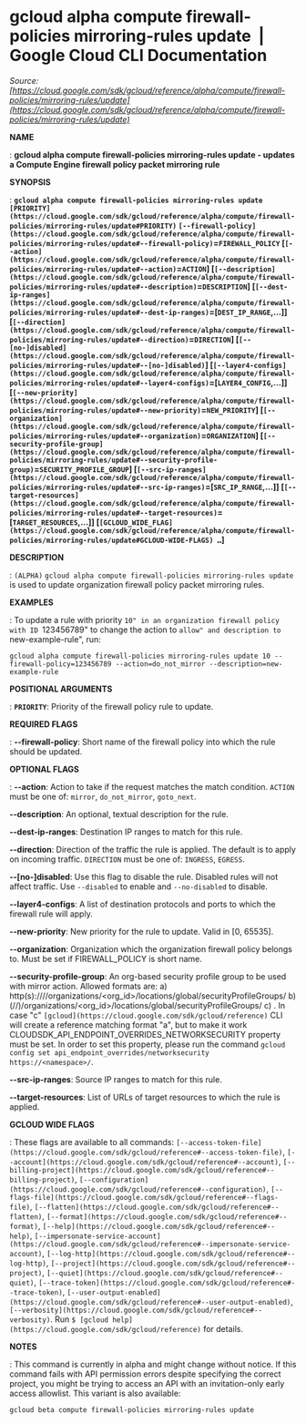 # gcloud alpha compute firewall-policies mirroring-rules update  |  Google Cloud CLI Documentation

*Source: [https://cloud.google.com/sdk/gcloud/reference/alpha/compute/firewall-policies/mirroring-rules/update](https://cloud.google.com/sdk/gcloud/reference/alpha/compute/firewall-policies/mirroring-rules/update)*

**NAME**

: **gcloud alpha compute firewall-policies mirroring-rules update - updates a Compute Engine firewall policy packet mirroring rule**

**SYNOPSIS**

: **`gcloud alpha compute firewall-policies mirroring-rules update` `[PRIORITY](https://cloud.google.com/sdk/gcloud/reference/alpha/compute/firewall-policies/mirroring-rules/update#PRIORITY)` `[--firewall-policy](https://cloud.google.com/sdk/gcloud/reference/alpha/compute/firewall-policies/mirroring-rules/update#--firewall-policy)`=`FIREWALL_POLICY` [`[--action](https://cloud.google.com/sdk/gcloud/reference/alpha/compute/firewall-policies/mirroring-rules/update#--action)`=`ACTION`] [`[--description](https://cloud.google.com/sdk/gcloud/reference/alpha/compute/firewall-policies/mirroring-rules/update#--description)`=`DESCRIPTION`] [`[--dest-ip-ranges](https://cloud.google.com/sdk/gcloud/reference/alpha/compute/firewall-policies/mirroring-rules/update#--dest-ip-ranges)`=[`DEST_IP_RANGE`,…]] [`[--direction](https://cloud.google.com/sdk/gcloud/reference/alpha/compute/firewall-policies/mirroring-rules/update#--direction)`=`DIRECTION`] [`[--[no-]disabled](https://cloud.google.com/sdk/gcloud/reference/alpha/compute/firewall-policies/mirroring-rules/update#--[no-]disabled)`] [`[--layer4-configs](https://cloud.google.com/sdk/gcloud/reference/alpha/compute/firewall-policies/mirroring-rules/update#--layer4-configs)`=[`LAYER4_CONFIG`,…]] [`[--new-priority](https://cloud.google.com/sdk/gcloud/reference/alpha/compute/firewall-policies/mirroring-rules/update#--new-priority)`=`NEW_PRIORITY`] [`[--organization](https://cloud.google.com/sdk/gcloud/reference/alpha/compute/firewall-policies/mirroring-rules/update#--organization)`=`ORGANIZATION`] [`[--security-profile-group](https://cloud.google.com/sdk/gcloud/reference/alpha/compute/firewall-policies/mirroring-rules/update#--security-profile-group)`=`SECURITY_PROFILE_GROUP`] [`[--src-ip-ranges](https://cloud.google.com/sdk/gcloud/reference/alpha/compute/firewall-policies/mirroring-rules/update#--src-ip-ranges)`=[`SRC_IP_RANGE`,…]] [`[--target-resources](https://cloud.google.com/sdk/gcloud/reference/alpha/compute/firewall-policies/mirroring-rules/update#--target-resources)`=[`TARGET_RESOURCES`,…]] [`[GCLOUD_WIDE_FLAG](https://cloud.google.com/sdk/gcloud/reference/alpha/compute/firewall-policies/mirroring-rules/update#GCLOUD-WIDE-FLAGS) …`]**

**DESCRIPTION**

: `(ALPHA)` `gcloud alpha compute firewall-policies
mirroring-rules update` is used to update organization firewall policy
packet mirroring rules.

**EXAMPLES**

: To update a rule with priority ``10" in an organization firewall policy with ID
``123456789" to change the action to ``allow" and description to
``new-example-rule", run:

```
gcloud alpha compute firewall-policies mirroring-rules update 10 --firewall-policy=123456789 --action=do_not_mirror --description=new-example-rule
```

**POSITIONAL ARGUMENTS**

: **`PRIORITY`**:
Priority of the firewall policy rule to update.

**REQUIRED FLAGS**

: **--firewall-policy**:
Short name of the firewall policy into which the rule should be updated.

**OPTIONAL FLAGS**

: **--action**:
Action to take if the request matches the match condition.
`ACTION` must be one of: `mirror`,
`do_not_mirror`, `goto_next`.

**--description**:
An optional, textual description for the rule.

**--dest-ip-ranges**:
Destination IP ranges to match for this rule.

**--direction**:
Direction of the traffic the rule is applied. The default is to apply on
incoming traffic. `DIRECTION` must be one of:
`INGRESS`, `EGRESS`.

**--[no-]disabled**:
Use this flag to disable the rule. Disabled rules will not affect traffic. Use
`--disabled` to enable and `--no-disabled` to disable.

**--layer4-configs**:
A list of destination protocols and ports to which the firewall rule will apply.

**--new-priority**:
New priority for the rule to update. Valid in [0, 65535].

**--organization**:
Organization which the organization firewall policy belongs to. Must be set if
FIREWALL_POLICY is short name.

**--security-profile-group**:
An org-based security profile group to be used with mirror action. Allowed
formats are: a)
http(s)://<namespace>/<api>/organizations/<org_id>/locations/global/securityProfileGroups/<profile>
b)
(//)<namespace>/organizations/<org_id>/locations/global/securityProfileGroups/<profile>
c) <profile>. In case "c" `[gcloud](https://cloud.google.com/sdk/gcloud/reference)` CLI will create a reference
matching format "a", but to make it work
CLOUDSDK_API_ENDPOINT_OVERRIDES_NETWORKSECURITY property must be set. In order
to set this property, please run the command `gcloud config set
api_endpoint_overrides/networksecurity https://<namespace>/`.

**--src-ip-ranges**:
Source IP ranges to match for this rule.

**--target-resources**:
List of URLs of target resources to which the rule is applied.

**GCLOUD WIDE FLAGS**

: These flags are available to all commands: `[--access-token-file](https://cloud.google.com/sdk/gcloud/reference#--access-token-file)`,
`[--account](https://cloud.google.com/sdk/gcloud/reference#--account)`, `[--billing-project](https://cloud.google.com/sdk/gcloud/reference#--billing-project)`,
`[--configuration](https://cloud.google.com/sdk/gcloud/reference#--configuration)`,
`[--flags-file](https://cloud.google.com/sdk/gcloud/reference#--flags-file)`,
`[--flatten](https://cloud.google.com/sdk/gcloud/reference#--flatten)`, `[--format](https://cloud.google.com/sdk/gcloud/reference#--format)`, `[--help](https://cloud.google.com/sdk/gcloud/reference#--help)`, `[--impersonate-service-account](https://cloud.google.com/sdk/gcloud/reference#--impersonate-service-account)`,
`[--log-http](https://cloud.google.com/sdk/gcloud/reference#--log-http)`,
`[--project](https://cloud.google.com/sdk/gcloud/reference#--project)`, `[--quiet](https://cloud.google.com/sdk/gcloud/reference#--quiet)`, `[--trace-token](https://cloud.google.com/sdk/gcloud/reference#--trace-token)`, `[--user-output-enabled](https://cloud.google.com/sdk/gcloud/reference#--user-output-enabled)`,
`[--verbosity](https://cloud.google.com/sdk/gcloud/reference#--verbosity)`.
Run `$ [gcloud help](https://cloud.google.com/sdk/gcloud/reference)` for details.

**NOTES**

: This command is currently in alpha and might change without notice. If this
command fails with API permission errors despite specifying the correct project,
you might be trying to access an API with an invitation-only early access
allowlist. This variant is also available:

```
gcloud beta compute firewall-policies mirroring-rules update
```